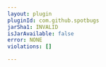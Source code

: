 ```yaml
---
layout: plugin
pluginId: com.github.spotbugs
jarSha1: INVALID
isJarAvailable: false
error: NONE
violations: []

---
```

